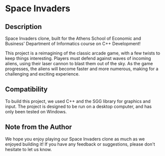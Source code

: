# Space Invaders

## Description 

Space Invaders clone, built for the Athens School of Economic and Business' Department of Informatics course on C++ Development!

This project is a reimagining of the classic arcade game, with a few twists to keep things interesting.
Players must defend against waves of incoming aliens, using their laser cannon to blast them out of the sky.
As the game progresses, the aliens will become faster and more numerous, making for a challenging and exciting experience.

## Compatibility

To build this project, we used C++ and the SGG library for graphics and input. 
The project is designed to be run on a desktop computer, and has only been tested on Windows.

## Note from the Author

We hope you enjoy playing our Space Invaders clone as much as we enjoyed building it! If you have any feedback or suggestions, please don't hesitate to let us know.
